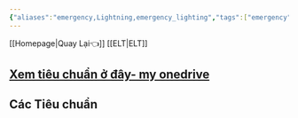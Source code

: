```yaml
---
{"aliases":"emergency,Lightning,emergency_lighting","tags":["emergency","Lightning","emergency_lighting"],"Related":["ELT"],"date":null,"URL":null,"Author":null,"dg-publish":true,"permalink":"/Electric Engineer/ELV/Hệ thống chiếu sáng khẩn cấp/","dgPassFrontmatter":true,"noteIcon":"2","created":"2024-02-29T09:58:48.963+07:00","updated":"2023-12-27T17:18:33.000+07:00"}
---
```



[[Homepage\|Quay Lại👈]] [[ELT\|ELT]] 


## [Xem tiêu chuẩn ở đây- my onedrive ](https://onedrive.live.com/?id=5789757131C7DAFA%21107265&cid=5789757131C7DAFA)


## Các Tiêu chuẩn 
